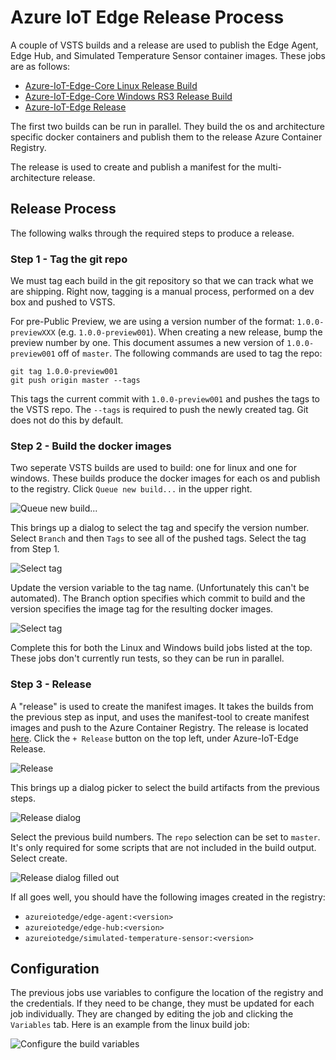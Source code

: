 # Azure IoT Edge Release Process
A couple of VSTS builds and a release are used to publish the Edge Agent, Edge Hub, and Simulated Temperature Sensor container images.
These jobs are as follows:
* [Azure-IoT-Edge-Core Linux Release Build](https://msazure.visualstudio.com/One/_build/index?context=mine&path=%5CCustom%5CAzure%5CIoT%5CEdge%5CCore%5CRelease&definitionId=12790&_a=completed)
* [Azure-IoT-Edge-Core Windows RS3 Release Build](https://msazure.visualstudio.com/One/IoT-FieldGateway/_build/index?context=allDefinitions&path=%5CCustom%5CAzure%5CIoT%5CEdge%5CCore%5CRelease&definitionId=13577&_a=completed)
* [Azure-IoT-Edge Release](https://msazure.visualstudio.com/one/_release?definitionid=643&_a=releases)

The first two builds can be run in parallel.
They build the os and architecture specific docker containers and publish them to the release Azure Container Registry.

The release is used to create and publish a manifest for the multi-architecture release.

## Release Process
The following walks through the required steps to produce a release.

### Step 1 - Tag the git repo
We must tag each build in the git repository so that we can track what we are shipping.
Right now, tagging is a manual process, performed on a dev box and pushed to VSTS.

For pre-Public Preview, we are using a version number of the format: `1.0.0-previewXXX` (e.g. `1.0.0-preview001`).
When creating a new release, bump the preview number by one.
This document assumes a new version of `1.0.0-preview001` off of `master`.
The following commands are used to tag the repo:

```git
git tag 1.0.0-preview001
git push origin master --tags
```

This tags the current commit with `1.0.0-preview001` and pushes the tags to the VSTS repo.
The `--tags` is required to push the newly created tag.
Git does not do this by default.

### Step 2 - Build the docker images
Two seperate VSTS builds are used to build: one for linux and one for windows.
These builds produce the docker images for each os and publish to the registry.
Click `Queue new build...` in the upper right.

![Queue new build...][queue]

This brings up a dialog to select the tag and specify the version number.
Select `Branch` and then `Tags` to see all of the pushed tags.
Select the tag from Step 1.

![Select tag][queue-tag]

Update the version variable to the tag name.
(Unfortunately this can't be automated).
The Branch option specifies which commit to build and the version specifies the image tag for the resulting docker images.

![Select tag][queue2]

Complete this for both the Linux and Windows build jobs listed at the top.
These jobs don't currently run tests, so they can be run in parallel.

### Step 3 - Release
A "release" is used to create the manifest images.
It takes the builds from the previous step as input, and uses the manifest-tool to create manifest images and push to the Azure Container Registry.
The release is located [here](https://msazure.visualstudio.com/One/_release?definitionId=643&_a=releases).
Click the `+ Release` button on the top left, under Azure-IoT-Edge Release.

![Release][release]

This brings up a dialog picker to select the build artifacts from the previous steps.

![Release dialog][release2]

Select the previous build numbers.
The `repo` selection can be set to `master`.
It's only required for some scripts that are not included in the build output.
Select create.

![Release dialog filled out][release3]

If all goes well, you should have the following images created in the registry:
* `azureiotedge/edge-agent:<version>`
* `azureiotedge/edge-hub:<version>`
* `azureiotedge/simulated-temperature-sensor:<version>`

## Configuration
The previous jobs use variables to configure the location of the registry and the credentials.
If they need to be change, they must be updated for each job individually.
They are changed by editing the job and clicking the `Variables` tab.
Here is an example from the linux build job:

![Configure the build variables][config]

[queue]: images/release-queue.png
[queue2]: images/release-queue2.png
[queue-tag]: images/release-queue-tag.png
[release]: images/release-release.png
[release2]: images/release-release2.png
[release3]: images/release-release3.png
[config]: images/release-config.png
